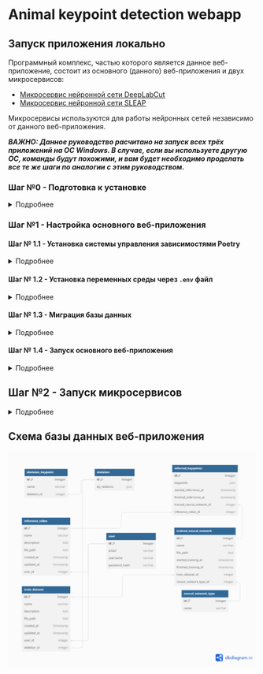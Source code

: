 # Animal keypoint detection webapp

## Запуск приложения локально
Программный комплекс, частью которого является данное веб-приложение, состоит из основного (данного) 
веб-приложения и двух микросервисов: 
- <a href="https://github.com/HidenYT/dlc-microservice" target="_blank">Микросервис нейронной сети DeepLabCut</a>
- <a href="https://github.com/HidenYT/sleap-microservice" target="_blank">Микросервис нейронной сети SLEAP</a>

Микросервисы используются для работы нейронных сетей независимо от данного веб-приложения.

***ВАЖНО: Данное руководство расчитано на запуск всех трёх приложений на ОС Windows. В случае, если вы используете другую ОС, команды будут похожими, и вам будет необходимо проделать все те же шаги по аналогии с этим руководством.***

### Шаг №0 - Подготовка к установке
<details>
<summary>
Подробнее
</summary>
Необходимо склонировать себе на компьютер все 3 репозитория.

Все 3 веб-приложения работают на разных версиях Python, поэтому необходимо заранее установить на компьютер версии Python: 
- `3.11.2` - для основного веб-приложения (эта версия должна быть основной)
- `3.9.0` - для микросервиса DeepLabCut
- `3.7.9` - для микросервиса SLEAP

Все 3 веб-приложения используют СУБД PostgreSQL. Необходимо установить её к себе на компьютер и **заранее** создать по одной пустой базе данных для каждого веб-приложения. В данном руководстве будем считать, что СУБД будет иметь следующую конфигурацию:
- Хост - `localhost`
- Порт - `5432`
- Имя пользователя - `postgres`
- Название базы данных для основного веб-приложения - `animal_kp_detection_db`
- Название базы данных для микросервиса DeepLabCut - `dlc_db`
- Название базы данных для микросервиса SLEAP - `sleap_db`

Также все 3 веб-приложения используют Redis. По умолчанию предполагается, что он запущен на `localhost` на порте `6379`. Веб приложения используют базы данных Redis под номерами `0` - `2`. 
</details>

### Шаг №1 - Настройка основного веб-приложения
#### Шаг № 1.1 - Установка системы управления зависимостями Poetry
<details>
<summary>
Подробнее
</summary>

Для запуска основного веб-приложения потребуется версия Python 3.11.2.
Перейдите в каталог `src` в папке репозитория основного веб-приложения. **В этом каталоге** откройте консоль и напишите следующие команды, чтобы установить 
модуль управления зависимостями poetry и установить зависимости приложения:

```sh
pip install poetry
poetry install
```
Если версия Python `3.11.2` не является основной, то перед командой ```poetry install``` необходимо ввести команду ```poetry env use <Путь к Python 3.11.2 .exe>```, где `<Путь к Python 3.11.2 .exe>` - путь к файлу `python.exe` в папке Python 3.11.2.
</details>

#### Шаг № 1.2 - Установка переменных среды через `.env` файл
<details>
<summary>
Подробнее
</summary>

Создайте в каталоге `src` файл с названием `.env` и вставьте в него содержимое файла `.env.example`. 

В поле `SECRET_KEY`, если вы запускаете проект в целях тестирования, запишите любую строку. В противном случае вам необходимо сгенерировать секретный ключ и записать его туда.

В поля `DB_HOST`, `DB_PORT`, `DB_NAME`, `DB_USERNAME`, `DB_PASSWORD` необходимо вписать информацию о подключении к базе данных: хост, порт, название базы данных, имя пользователя и пароль. СУБД PostgreSQL на момент запуска веб-приложения должна быть запущена, и в ней должна быть создана пустая база данных с выбранным вами именем. 

Остальные поля можно оставить без изменений.
</details>

#### Шаг № 1.3 - Миграция базы данных
<details>
<summary>
Подробнее
</summary>

В командной строке в папке `src` выполните следующую команду 
```sh
poetry run python manage.py migrate
```
Теперь проект настроен и готов к запуску. 
</details>

#### Шаг № 1.4 - Запуск основного веб-приложения
<details>
<summary>
Подробнее
</summary>

Для запуска необходимо открыть ещё 2 командные строки **так же в каталоге `src`** и ввести в каждый по одной из команд ниже. Таким образом у вас должно быть открыто 3 терминала, в одном из которых запущено само приложение, в другом запущена очередь задач Celery, а в третьем - сервис Celery Beat.

```sh
poetry run python manage.py runserver
poetry run celery -A core.celery:app worker -l INFO -P threads
poetry run celery -A core.celery:app beat
```

После этого приложение станет доступно в браузере по адресу `http://127.0.0.1:8000/`
</details>

## Шаг №2 - Запуск микросервисов
<details>
<summary>
Подробнее
</summary>

Перейдите в папку репозитория (не в папку `src`) микросервиса DeepLabCut (для микросервиса SLEAP действия практически идентичны за исключением того, что необходимо использовать версию Python `3.7.9`). Откройте в этой папке командную строку и выполните следующую команду:
```sh
<Путь к python.exe файлу Python 3.9.0> -m venv venv
```
Эта команда создаёт виртуальную среду для Python в папке репозитория. Далее для активации виртуальной среды выполните команду
```sh
venv\Scripts\activate
```
Теперь перейдите в командной строке в папку `src` в папке репозитория микросервиса. Введите команду:
```sh
pip install -r -requirements.txt
```
Эта команда установит все необходимые приложению зависимости в виртуальную среду.

Далее аналогично установке основного веб-приложения, вам необходимо в папке `src` создать файл `.env`, вставить в него содержимое файла `.env.example` и изменить содержимое по мере необходимости (описание полей файла аналогично описанию в основном веб-приложении).

Далее выполните команду в папке `src` для миграции базы данных: 
```sh
flask db upgrade
```

Для DeepLabCut в папке `src` необходимо также создать папку uploads, куда добавить файл `dummy.mp4`. Это может быть абсолютно любое видео, желательно как можно более короткое. Этот шаг необходим, так как DeepLabCut требудет использование хотя бы одного реального видео в проекте, даже если оно ни для чего не используется.

Теперь вы установили всё необходимое для запуска микросервиса. 

- Если вы пользуетесь ОС Windows и если виртуальная среда установлена в папке `venv` в папке репозитория микросервиса, то для вашего удобства в папке `src/bats` для обоих микросервисов были созданы файлы для быстрого запуска, вы можете запустить по очереди каждый из `.bat` файлов в `src/bats`, тем самым запустив микросервис.
- В противном случае (для запуска DeepLabCut) вам необходимо открыть 2 командные строки, активировать в них виртуальную среду и выполнить в каждой одну из команд в папке `src`:

```sh
flask run
celery -A app.run_celery:celery worker -l INFO -P threads
```

- В противном случае (для запуска SLEAP) вам необходимо открыть 3 командные строки, активировать в них виртуальную среду и выполнить в каждой одну из команд в папке `src`:
```sh
flask run --port 5001
celery -A app.run_celery:celery worker -l INFO -P threads
celery -A app.run_celery:celery beat
```
</details>


## Схема базы данных веб-приложения
<p align="center">
<img src="images/db_schema.png" alt="Image for database schema"/>
</p>